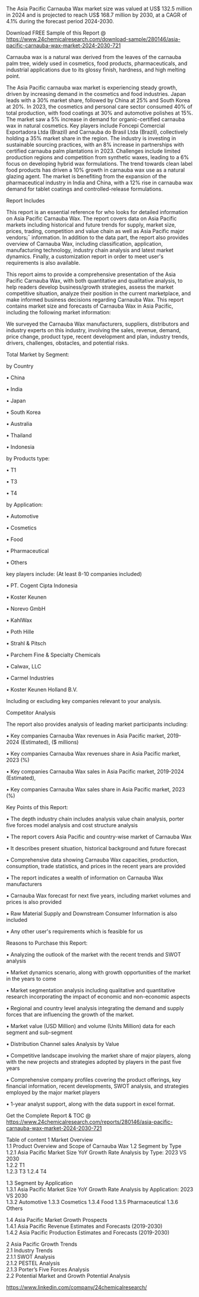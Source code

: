 The Asia Pacific Carnauba Wax market size was valued at US$ 132.5 million in 2024 and is projected to reach US$ 168.7 million by 2030, at a CAGR of 4.1% during the forecast period 2024-2030.

Download FREE Sample of this Report @ https://www.24chemicalresearch.com/download-sample/280146/asia-pacific-carnauba-wax-market-2024-2030-721

Carnauba wax is a natural wax derived from the leaves of the carnauba palm tree, widely used in cosmetics, food products, pharmaceuticals, and industrial applications due to its glossy finish, hardness, and high melting point.

The Asia Pacific carnauba wax market is experiencing steady growth, driven by increasing demand in the cosmetics and food industries. Japan leads with a 30% market share, followed by China at 25% and South Korea at 20%. In 2023, the cosmetics and personal care sector consumed 40% of total production, with food coatings at 30% and automotive polishes at 15%. The market saw a 5% increase in demand for organic-certified carnauba wax in natural cosmetics. Key players include Foncepi Comercial Exportadora Ltda (Brazil) and Carnauba do Brasil Ltda (Brazil), collectively holding a 35% market share in the region. The industry is investing in sustainable sourcing practices, with an 8% increase in partnerships with certified carnauba palm plantations in 2023. Challenges include limited production regions and competition from synthetic waxes, leading to a 6% focus on developing hybrid wax formulations. The trend towards clean label food products has driven a 10% growth in carnauba wax use as a natural glazing agent. The market is benefiting from the expansion of the pharmaceutical industry in India and China, with a 12% rise in carnauba wax demand for tablet coatings and controlled-release formulations.

Report Includes

This report is an essential reference for who looks for detailed information on Asia Pacific Carnauba Wax. The report covers data on Asia Pacific markets including historical and future trends for supply, market size, prices, trading, competition and value chain as well as Asia Pacific major vendors¡¯ information. In addition to the data part, the report also provides overview of Carnauba Wax, including classification, application, manufacturing technology, industry chain analysis and latest market dynamics. Finally, a customization report in order to meet user's requirements is also available.

This report aims to provide a comprehensive presentation of the Asia Pacific Carnauba Wax, with both quantitative and qualitative analysis, to help readers develop business/growth strategies, assess the market competitive situation, analyze their position in the current marketplace, and make informed business decisions regarding Carnauba Wax. This report contains market size and forecasts of Carnauba Wax in Asia Pacific, including the following market information:

We surveyed the Carnauba Wax manufacturers, suppliers, distributors and industry experts on this industry, involving the sales, revenue, demand, price change, product type, recent development and plan, industry trends, drivers, challenges, obstacles, and potential risks.

Total Market by Segment:

by Country

•    China

•    India

•    Japan

•    South Korea

•    Australia

•    Thailand

•    Indonesia

by Products type:

•    T1

•    T3

•    T4

by Application:

•    Automotive

•    Cosmetics

•    Food

•    Pharmaceutical

•    Others

key players include: (At least 8-10 companies included)

•    PT. Cogent Cipta Indonesia

•    Koster Keunen

•    Norevo GmbH

•    KahlWax

•    Poth Hille

•    Strahl & Pitsch

•    Parchem Fine & Specialty Chemicals

•    Calwax, LLC

•    Carmel Industries

•    Koster Keunen Holland B.V.

Including or excluding key companies relevant to your analysis.

Competitor Analysis

The report also provides analysis of leading market participants including:

•    Key companies Carnauba Wax revenues in Asia Pacific market, 2019-2024 (Estimated), ($ millions)

•    Key companies Carnauba Wax revenues share in Asia Pacific market, 2023 (%)

•    Key companies Carnauba Wax sales in Asia Pacific market, 2019-2024 (Estimated),

•    Key companies Carnauba Wax sales share in Asia Pacific market, 2023 (%)

Key Points of this Report:

•    The depth industry chain includes analysis value chain analysis, porter five forces model analysis and cost structure analysis

•    The report covers Asia Pacific and country-wise market of Carnauba Wax

•    It describes present situation, historical background and future forecast

•    Comprehensive data showing Carnauba Wax capacities, production, consumption, trade statistics, and prices in the recent years are provided

•    The report indicates a wealth of information on Carnauba Wax manufacturers

•    Carnauba Wax forecast for next five years, including market volumes and prices is also provided

•    Raw Material Supply and Downstream Consumer Information is also included

•    Any other user's requirements which is feasible for us

Reasons to Purchase this Report:

•    Analyzing the outlook of the market with the recent trends and SWOT analysis

•    Market dynamics scenario, along with growth opportunities of the market in the years to come

•    Market segmentation analysis including qualitative and quantitative research incorporating the impact of economic and non-economic aspects

•    Regional and country level analysis integrating the demand and supply forces that are influencing the growth of the market.

•    Market value (USD Million) and volume (Units Million) data for each segment and sub-segment

•    Distribution Channel sales Analysis by Value

•    Competitive landscape involving the market share of major players, along with the new projects and strategies adopted by players in the past five years

•    Comprehensive company profiles covering the product offerings, key financial information, recent developments, SWOT analysis, and strategies employed by the major market players

•    1-year analyst support, along with the data support in excel format.

Get the Complete Report & TOC @ https://www.24chemicalresearch.com/reports/280146/asia-pacific-carnauba-wax-market-2024-2030-721

Table of content
1 Market Overview    
1.1 Product Overview and Scope of Carnauba Wax 
1.2 Segment by Type    
1.2.1 Asia Pacific Market Size YoY Growth Rate Analysis by Type: 2023 VS 2030    
1.2.2 T1    
1.2.3 T3
1.2.4 T4

1.3 Segment by Application  
1.3.1 Asia Pacific Market Size YoY Growth Rate Analysis by Application: 2023 VS 2030    
1.3.2    Automotive
1.3.3    Cosmetics
1.3.4    Food
1.3.5    Pharmaceutical
1.3.6    Others


1.4 Asia Pacific Market Growth Prospects    
1.4.1 Asia Pacific Revenue Estimates and Forecasts (2019-2030)    
1.4.2 Asia Pacific Production Estimates and Forecasts (2019-2030)  


2 Asia Pacific Growth Trends    
2.1 Industry Trends    
2.1.1 SWOT Analysis    
2.1.2 PESTEL Analysis    
2.1.3 Porter’s Five Forces Analysis    
2.2 Potential Market and Growth Potential Analysis    


https://www.linkedin.com/company/24chemicalresearch/
